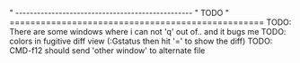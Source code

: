 " -------------------------------------------------
"   TODO
" =================================================
TODO: There are some windows where i can not 'q' out of.. and it bugs me
TODO: colors in fugitive diff view (:Gstatus then hit '=' to show the diff)
TODO: CMD-f12 should send 'other window' to alternate file
